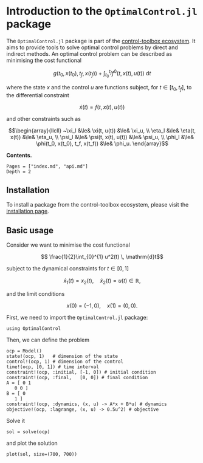 # Introduction to the `OptimalControl.jl` package

The `OptimalControl.jl` package is part of the [control-toolbox ecosystem](https://github.com/control-toolbox). It aims to provide tools to solve optimal control problems by direct and indirect methods. An optimal control problem can be described as minimising the cost functional

```math
g(t_0, x(t_0), t_f, x(t_f)) + \int_{t_0}^{t_f} f^{0}(t, x(t), u(t))~\mathrm{d}t
```

where the state $x$ and the control $u$ are functions subject, for $t \in [t_0, t_f]$,
to the differential constraint

```math
   \dot{x}(t) = f(t, x(t), u(t))
```

and other constraints such as

```math
\begin{array}{llcll}
~\xi_l  &\le& \xi(t, u(t))        &\le& \xi_u, \\
\eta_l &\le& \eta(t, x(t))       &\le& \eta_u, \\
\psi_l &\le& \psi(t, x(t), u(t)) &\le& \psi_u, \\
\phi_l &\le& \phi(t_0, x(t_0), t_f, x(t_f)) &\le& \phi_u.
\end{array}
```

**Contents.**

```@contents
Pages = ["index.md", "api.md"]
Depth = 2
```

## Installation

To install a package from the control-toolbox ecosystem, please visit the [installation page](https://github.com/control-toolbox#installation).

## Basic usage

Consider we want to minimise the cost functional

```math
    \frac{1}{2}\int_{0}^{1} u^2(t) \, \mathrm{d}t
```

subject to the dynamical constraints for $t \in [0, 1]$

```math
    \dot x_1(t) = x_2(t), \quad \dot x_2(t) = u(t) \in \mathbb{R},
```

and the limit conditions

```math
    x(0) = (-1, 0), \quad x(1) = (0, 0).
```

First, we need to import the `OptimalControl.jl` package:

```@example main
using OptimalControl
```

Then, we can define the problem

```@example main
ocp = Model()
state!(ocp, 1)   # dimension of the state
control!(ocp, 1) # dimension of the control
time!(ocp, [0, 1]) # time interval
constraint!(ocp, :initial, [-1, 0]) # initial condition
constraint!(ocp, :final,   [0, 0]) # final condition
A = [ 0 1
   0 0 ]
B = [ 0
   1 ]
constraint!(ocp, :dynamics, (x, u) -> A*x + B*u) # dynamics
objective!(ocp, :lagrange, (x, u) -> 0.5u^2) # objective
```

Solve it

```@example main
sol = solve(ocp)
```

and plot the solution

```@example main
plot(sol, size=(700, 700))
```
